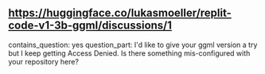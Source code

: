 ## https://huggingface.co/lukasmoeller/replit-code-v1-3b-ggml/discussions/1

contains_question: yes
question_part: I'd like to give your ggml version a try but I keep getting Access Denied. Is there something mis-configured with your repository here?